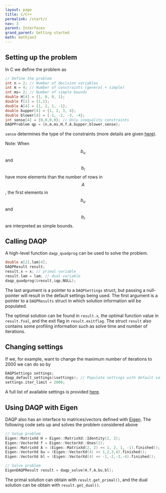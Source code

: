 ```yaml
---
layout: page
title: C/C++
permalink: /start/c
nav: 3 
parent: Interfaces 
grand_parent: Getting started 
math: mathjax3
---
```



## Setting up the problem
In C we define the problem as 
```c
// Define the problem
int n = 2; // Number of decision variables
int m = 4; // Number of constraints (general + simple)
int ms= 2; // Number of simple bounds
double H[4] = {1, 0, 0, 1};
double f[2] = {1,1}; 
double A[4] = {1, 2, 1, -1};
double bupper[4] = {1, 2, 3, 4};
double blower[4] = {-1, -2, -3, -4};
int sense[4] = {0,0,0,0}; // Only inequality constraints
DAQPProblem qp = {n,m,ms,H,f,A,bupper,blower,sense};
```
`sense` determines the type of the constraints (more details are given [here](/daqp/parameters/#constraint-classification)).

Note: When $$b_u$$ and $$b_l$$ have more elements than the number of rows in $$A$$, the first elements in $$b_u$$ and $$b_l$$ are interpreted as simple bounds. 

## Calling DAQP
A high-level function `daqp_quadprog` can be used to solve the problem.
```c
double x[2],lam[4];
DAQPResult result;
result.x = x; // primal variable
result.lam = lam; // dual variable
daqp_quadprog(&result,&qp,NULL);
```
The last argument is a pointer to a `DAQPSettings` struct, but passing a null-pointer will result in the default settings being used. The first argument is a pointer to a `DAQPResults` struct in which solution information will be populated. 

The optimal solution can be found in `result.x`, the optimal function value in `result.fval`, and the exit flag in `result.exitflag`. The struct `result` also contains some profiling information such as solve time and number of iterations.

## Changing settings
If we, for example, want to change the maximum number of iterations to 2000 we can do so by
```c
DAQPSettings settings;
daqp_default_settings(&settings); // Populate settings with default values
settings.iter_limit = 2000;
```

A full list of available settings is provided [here](/daqp/parameters/#settings).
## Using DAQP with Eigen
DAQP also has an interface to matrices/vectors defined with [Eigen](https://eigen.tuxfamily.org/). The following code sets up and solves the problem considered above

```cpp
// Setup problem
Eigen::MatrixXd H = Eigen::MatrixXd::Identity(2, 2);
Eigen::VectorXd f = Eigen::VectorXd::Ones(2);
Eigen::MatrixXd A = (Eigen::MatrixXd(2, 2) << 1, 2, 1, -1).finished();
Eigen::VectorXd bu = (Eigen::VectorXd(4) << 1,2,3,4).finished();
Eigen::VectorXd bl = (Eigen::VectorXd(4) << -1,-2,-3,-4).finished();

// Solve problem
EigenDAQPResult result = daqp_solve(H,f,A,bu,bl);
```
The primal solution can obtain with `result.get_primal()`, and the dual solution can be obtain with `result.get_dual()`.
